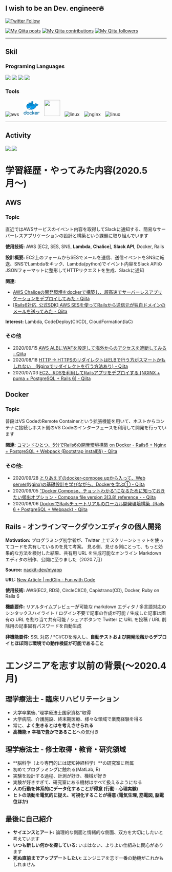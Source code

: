 ## I wish to be an Dev. engineer:fire:

<a href="https://twitter.com/Naokit_dev">
<img alt="Twitter Follow" src="https://img.shields.io/twitter/follow/Naokit_dev?color=%231DA1F2&label=%40Naokit_dev&logo=Twitter&style=for-the-badge">
</a>

[![My Qiita posts](https://qiita-badge.apiapi.app/s/naokit-dev/posts.svg)](http://qiita.com/naokit-dev)
[![My Qiita contributions](https://qiita-badge.apiapi.app/s/naokit-dev/contributions.svg)](http://qiita.com/naokit-dev)
[![My Qiita followers](https://qiita-badge.apiapi.app/s/naokit-dev/followers.svg)](http://qiita.com/naokit-dev)

----

## Skil

### Programing Languages
<img src="https://img.shields.io/badge/ruby-%23CC342D.svg?&style=for-the-badge&logo=ruby&logoColor=white"> <img src="https://img.shields.io/badge/rails%20-%23CC0000.svg?&style=for-the-badge&logo=ruby-on-rails&logoColor=white"> <img src="https://img.shields.io/badge/html5%20-%23E34F26.svg?&style=for-the-badge&logo=html5&logoColor=white"> <img src="https://img.shields.io/badge/css3%20-%231572B6.svg?&style=for-the-badge&logo=css3&logoColor=white">

### Tools
<img src="https://devicons.github.io/devicon/devicon.git/icons/amazonwebservices/amazonwebservices-original-wordmark.svg" alt="aws" width="50" height="50"/>　<img height="50" width="50" src="https://raw.githubusercontent.com/github/explore/80688e429a7d4ef2fca1e82350fe8e3517d3494d/topics/docker/docker.png" />　<img height="50" width="50"  src="https://simpleicons.org/icons/circleci.svg">　<img src="https://devicons.github.io/devicon/devicon.git/icons/linux/linux-original.svg" alt="linux" width="50" height="50"/>　<img src="https://devicons.github.io/devicon/devicon.git/icons/nginx/nginx-original.svg" alt="nginx" width="50" height="50"/>　<img src="https://devicons.github.io/devicon/devicon.git/icons/github/github-original.svg" alt="linux" width="50" height="50"/>

----

## Activity
<a href="https://github.com/anuraghazra/github-readme-stats">
  <img align="center" src="https://github-readme-stats.vercel.app/api?username=naokit-dev&show_icons=true&theme=gruvbox" height="180"/>
</a>
<a href="https://github.com/anuraghazra/convoychat">
  <img align="center" src="https://github-readme-stats.vercel.app/api/top-langs/?username=naokit-dev&layout=compact&theme=gruvbox"  height="180"/>
</a>




# 学習経歴・やってみた内容(2020.5月〜)

## AWS

### Topic

直近ではAWSサービスのイベント内容を取得してSlackに通知する、簡易なサーバーレスアプリケーションの設計と構築という課題に取り組んでいます

**使用技術:** AWS [EC2, SES, SNS, **Lambda**, **Chalice**], **Slack API**, Docker, Rails

**設計概要:** EC2上のフォームからSESでメールを送信、送信イベントをSNSに転送、SNSでLambdaをキック、Lambda(python)でイベント内容をSlack APIのJSONフォーマットに整形してHTTPリクエストを生成、Slackに通知

**関連:**
- [AWS Chaliceの開発環境をdockerで構築し、超高速でサーバーレスアプリケーションをデプロイしてみた - Qiita](https://qiita.com/naokit-dev/items/3840ed216221a2c49379)
- [[Rails6対応, 公式SDK] AWS SESを使ってRailsから送信元が独自ドメインのメールを送ってみた - Qiita](https://qiita.com/naokit-dev/items/4668ec379fbe6dcb45cd)

**Interest:** Lambda, CodeDeploy(CI/CD), CloudFormation(IaC)

### その他

- 2020/09/15 [AWS ALBにWAFを設定して海外からのアクセスを遮断してみる - Qiita](https://qiita.com/naokit-dev/items/c0c1931e0bfd891a9a1b)
- 2020/08/18 [HTTP -> HTTPSのリダイレクトはELBで行う方がスマートかもしれない　(Nginxでリダイレクトを行う方法あり) - Qiita](https://qiita.com/naokit-dev/items/c62bdf1d1656c4dba091)
- 2020/07/03 [EC2、RDSを利用してRailsアプリをデプロイする [NGINX + puma + PostgreSQL + Rails 6] - Qiita](https://qiita.com/naokit-dev/items/808744a371a7154318ad)

## Docker

### Topic

普段はVS CodeのRemote Containerという拡張機能を用いて、ホストからコンテナに接続しホスト側のVS Codeのインターフェースを利用して開発を行っています

**関連:** [コマンドひとつ、5分でRails6の開発環境構築 on Docker - Rails6 + Nginx + PostgreSQL + Webpack (Bootstrap install済) - Qiita](https://qiita.com/naokit-dev/items/96cb41361ebc4b7716c0)

### その他:

- 2020/09/28 [とりあえずのdocker-compose upから入って、Web server(Nginx)の基礎設計を学びながら、Dockerを学ぶ① - Qiita](https://qiita.com/naokit-dev/items/a9a44310a055aa50ccff)
- 2020/09/05 [”Docker Compose、チョットわかる”になるために知っておきたい頻出オプション - Compose file version 3(3.8) reference - - Qiita](https://qiita.com/naokit-dev/items/26b6a542571639e975ee)
- 2020/08/06 [DockerでRailsチュートリアルのローカル開発環境構築（Rails 6 + PostgreSQL + Webpack) - Qiita](https://qiita.com/naokit-dev/items/99225bf3d8665ecfdec2)

##  Rails - オンラインマークダウンエディタの個人開発

**Motivation:** プログラミング初学者が、Twitter 上でスクリーンショットを使ってコードを共有しているのを見て考案。
見る側、見せる側にとって、もっと効果的な方法を検討した結果、共有用 URL を生成可能なオンライン Markdown エディタの制作、公開に至りました（2020.7月）

**Source:** [naokit-dev/myapp](https://github.com/naokit-dev/myapp)

**URL:** [New Article | mdClip - Fun with Code](https://mdclip.xyz/)

**使用技術:** AWS(EC2, RDS), CircleCI(CI), Capistrano(CD), Docker, Ruby on Rails 6

**機能要件:** リアルタイムプレビューが可能な markdown エディタ / 多言語対応のシンタックスハイライト / ログイン不要で記事の作成が可能 / 生成した記事は固有の URL を割り当て共有可能 / シェアボタンで Twitter に URL を投稿 / URL 削除用の記事固有パスワードを自動生成

**非機能要件:** SSL 対応 / *CI/CDを導入し、**自動テストおよび開発段階からデプロイとほぼ同じ環境での動作検証が可能であること**

# エンジニアを志す以前の背景(〜2020.4月)

## 理学療法士 - 臨床リハビリテーション

- 大学卒業後、”理学療法士国家資格”取得
- 大学病院、介護施設、終末期医療、様々な領域で業務経験を得る
- 常に、**よく生きるとはを考えさせられる**
- **高機能  ≠ 幸福で豊かであること**への気付き

## 理学療法士 - 修士取得・教育・研究領域

- **脳科学（より専門的には認知神経科学）**の研究室に所属
- 初めてプログラミングに触れる(MatLab, R)
- 実験を設計する過程、計測が好き、機械が好き
- 実験が好きすぎて、研究室にある機材はすべて扱えるようになる
- **人の行動を体系的にデータ化することが得意 (行動 - 心理実験)**
- **ヒトの活動を電気的に捉え、可視化することが得意 (電気生理, 筋電図, 脳電位ほか)**

## 最後に自己紹介

- **サイエンスとアート:** 論理的な側面と情緒的な側面、双方を大切にしたいと考えています
- **いつも新しい何かを探している:** いまはない、よりよい仕組みに関心があります
- **死ぬ直前までアップデートしたい:** エンジニアを志す一番の動機がこれかもしれません







<!--
**naokit-dev/naokit-dev** is a ✨ _special_ ✨ repository because its `README.md` (this file) appears on your GitHub profile.

Here are some ideas to get you started:

- 🔭 I’m currently working on ...
- 🌱 I’m currently learning ...
- 👯 I’m looking to collaborate on ...
- 🤔 I’m looking for help with ...
- 💬 Ask me about ...
- 📫 How to reach me: ...
- 😄 Pronouns: ...
- ⚡ Fun fact: ...
-->


